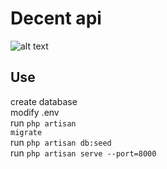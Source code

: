 # Decent api

![alt text](https://portal.decent.ec/api/v3/multi-tenant/configs/image/horizontal_logo?lastCache=1711461203 )<br />

## Use
create database <br />
modify .env <br />
run <code>php artisan migrate</code>  <br />
run <code>php artisan db:seed</code>  <br />
run <code>php artisan serve --port=8000</code> 
